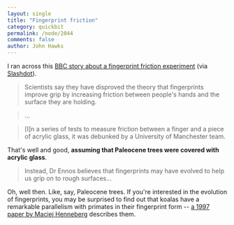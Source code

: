 ```yaml
---
layout: single 
title: "Fingerprint friction" 
category: quickbit
permalink: /node/2044
comments: false 
author: John Hawks 
---
```


I ran across this <a href="http://news.bbc.co.uk/2/hi/health/8093134.stm">BBC story about a fingerprint friction experiment</a> (via <a href="http://science.slashdot.org/story/09/06/14/0140204/Scientists-Wonder-What-Fingerprints-Are-For">Slashdot</a>). 

<blockquote>Scientists say they have disproved the theory that fingerprints improve grip by increasing friction between people's hands and the surface they are holding.</blockquote>

<blockquote>...</blockquote>

<blockquote>[I]n a series of tests to measure friction between a finger and a piece of acrylic glass, it was debunked by a University of Manchester team.</blockquote>

That's well and good, <b>assuming that Paleocene trees were covered with acrylic glass</b>. 

<blockquote>Instead, Dr Ennos believes that fingerprints may have evolved to help us grip on to rough surfaces...</blockquote>

Oh, well then. Like, say, Paleocene trees. If you're interested in the evolution of fingerprints, you may be surprised to find out that koalas have a remarkable parallelism with primates in their fingerprint form -- <a href="http://naturalscience.com/ns/articles/01-04/ns_hll.html">a 1997 paper by Maciej Henneberg</a> describes them. 



